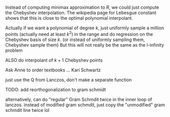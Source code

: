 Instead of computing minimax approximation to $R$, we could just compute the Chebyshev interpolation. The wikipedia page for Lebesgue constant shows that this is close to the optimal polynomial interpolant. 

Actually if we want a polynomial of degree $k$, just uniformly sample a million points (actually need at least $k^2$) in the range and do regression on the Chebyshev basis of size $k$.
(or instead of uniformly sampling them, Chebyshev sample them)
But this will not really be the same as the l-infinity problem

ALSO do interpolant of $k+1$ Chebyshev points 

Ask Anne to order textbooks ... Kari Schwartz

just use the Q from Lanczos, don't make a separate function

TODO: add reorthogonalization to gram schmidt

alternatively, can do "regular" Gram Schmdit twice in the inner loop of lanczos. instead of modified gram schmdit, just copy the "unmodified" gram schmdit line twice lol